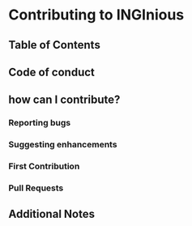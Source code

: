 # Contributing to INGInious

## Table of Contents

## Code of conduct

## how can I contribute?

### Reporting bugs

### Suggesting enhancements

### First Contribution

### Pull Requests


## Additional Notes
